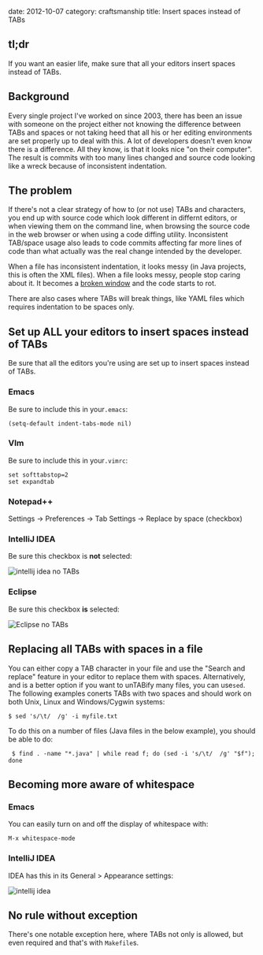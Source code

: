 date:    2012-10-07
category: craftsmanship
title: Insert spaces instead of TABs

## tl;dr

If you want an easier life, make sure that all your editors insert
spaces instead of TABs.

## Background

Every single project I've worked on since 2003, there has been an
issue with someone on the project either not knowing the difference
between TABs and spaces or not taking heed that all his or her editing
environments are set properly up to deal with this. A lot of
developers doesn't even know there is a difference. All they know, is
that it looks nice "on their computer".  The result is commits with
too many lines changed and source code looking like a wreck because of
inconsistent indentation.

## The problem
If there's not a clear strategy of how to (or not use) TABs and
characters, you end up with source code which look different in
differnt editors, or when viewing them on the command line, when
browsing the source code in the web browser or when using a code
diffing utility. Inconsistent TAB/space usage also leads to code
commits affecting far more lines of code than what actually was the
real change intended by the developer.

When a file has inconsistent indentation, it looks messy (in Java
projects, this is often the XML files). When a file looks messy,
people stop caring about it. It becomes a
[broken window](http://en.wikipedia.org/wiki/Broken_windows_theory)
and the code starts to rot.

There are also cases where TABs will break things, like YAML files
which requires indentation to be spaces only.

## Set up ALL your editors to insert spaces instead of TABs
Be sure that all the editors you're using are set up to insert spaces
instead of TABs.

### Emacs
Be sure to include this in your```.emacs```:

    (setq-default indent-tabs-mode nil)

### VIm
Be sure to include this in your```.vimrc```:

    set softtabstop=2
    set expandtab

### Notepad++

Settings → Preferences → Tab Settings → Replace by space (checkbox)

### IntelliJ IDEA

Be sure this checkbox is **not** selected:

<img src="/graphics/2016/2016-06-20-idea-no-tabs.png"
     alt="intellij idea no TABs"/>

### Eclipse

Be sure this checkbox **is** selected:

<img src="/graphics/2016/2016-06-20-eclipse-no-tabs.png"
     alt="Eclipse no TABs"/>

## Replacing all TABs with spaces in a file

You can either copy a TAB character in your file and use the
"Search and replace" feature in your editor to replace them
with spaces. Alternatively, and is a better option if you
want to unTABify many files, you can
use```sed```. The following examples conerts TABs
with two spaces and should work on both Unix, Linux and
Windows/Cygwin systems:

    $ sed 's/\t/  /g' -i myfile.txt

To do this on a number of files (Java files in the below
example), you should be able to do:

     $ find . -name "*.java" | while read f; do (sed -i 's/\t/  /g' "$f"); done

## Becoming more aware of whitespace

### Emacs
You can easily turn on and off the display of whitespace with:

    M-x whitespace-mode

### IntelliJ IDEA
IDEA has this in its General > Appearance settings:

<img src="/graphics/2015/idea-show-whitespace.png" alt="intellij idea"/>

## No rule without exception

There's one notable exception here, where TABs not only is allowed,
but even required and that's with `Makefile`s.
